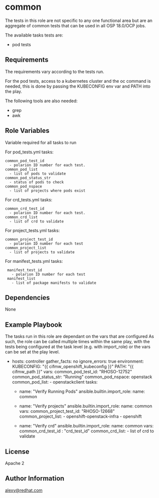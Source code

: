 common
======

The tests in this role are not specific to any one functional area but are an
aggregate of common tests that can be used in all OSP 18.0/OCP jobs.

The available tasks tests are:

* pod tests

Requirements
------------

The requirements vary according to the tests run.

For the pod tests, access to a kubernetes cluster and the oc command is needed,
this is done by passing the KUBECONFIG env var and PATH into the play.

The following tools are also needed:
* grep
* awk

Role Variables
--------------
Variable required for all tasks to run

For pod_tests.yml tasks:

    common_pod_test_id
      - polarion ID number for each test.
    common_pod_list
      - list of pods to validate
    common_pod_status_str
      - status of pods to check
    common_pod_nspace
      - list of projects where pods exist

For crd_tests.yml tasks:

    common_crd_test_id
      - polarion ID number for each test.
    common_crd_list
      - list of crd to validate



For project_tests.yml tasks:

    common_project_test_id
      - polarion ID number for each test
    common_project_list
      - list of projects to validate

For manifest_tests.yml tasks:

     manifest_test_id
       - polarion ID number for each test
     manifest_list
       - list of package manifests to validate



Dependencies
------------

None

Example Playbook
----------------

The tasks run in this role are dependant on the vars that are configured
As such, the role can be called multiple times within the same play, with the
tests being configured at the task level (e.g. with import_role) or the vars
can be set at the play level.

  - hosts: controller
    gather_facts: no
    ignore_errors: true
    environment:
      KUBECONFIG: "{{ cifmw_openshift_kubeconfig }}"
      PATH: "{{ cifmw_path }}"
    vars:
      common_pod_test_id: "RHOSO-12752"
      common_pod_status_str: "Running"
      common_pod_nspace: openstack
      common_pod_list:
        - openstackclient
    tasks:
      - name: "Verify Running Pods"
        ansible.builtin.import_role:
          name: common

      - name: "Verify projects"
        ansible.builtin.import_role:
          name: common
        vars:
          common_project_test_id: "RHOSO-12668"
          common_project_list:
            - openshift-openstack-infra
            - openshift

      - name: "Verify crd"
        ansible.builtin.import_role:
          name: common
        vars:
          common_crd_test_id : "crd_test_id"
          common_crd_list:
            - list of crd to validate


License
-------

Apache 2

Author Information
------------------

alexy@redhat.com
